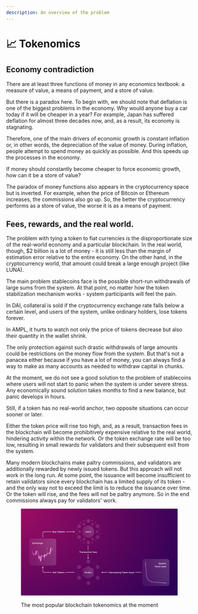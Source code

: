 ```yaml
---
description: An overview of the problem
---
```


# 📈 Tokenomics

## Economy contradiction

There are at least three functions of money in any economics textbook: a measure of value, a means of payment, and a store of value.

But there is a paradox here. To begin with, we should note that deflation is one of the biggest problems in the economy. Why would anyone buy a car today if it will be cheaper in a year? For example, Japan has suffered deflation for almost three decades now, and, as a result, its economy is stagnating.

Therefore, one of the main drivers of economic growth is constant inflation or, in other words, the depreciation of the value of money. During inflation, people attempt to spend money as quickly as possible. And this speeds up the processes in the economy.

If money should constantly become cheaper to force economic growth, how can it be a store of value?

The paradox of money functions also appears in the cryptocurrency space but is inverted. For example, when the price of Bitcoin or Ethereum increases, the commissions also go up. So, the better the cryptocurrency performs as a store of value, the worse it is as a means of payment.

## Fees, rewards, and the real world.

The problem with tying a token to fiat currencies is the disproportionate size of the real-world economy and a particular blockchain. In the real world, though, $2 billion is a lot of money - it is still less than the margin of estimation error relative to the entire economy. On the other hand, in the cryptocurrency world, that amount could break a large enough project (like LUNA).

The main problem stablecoins face is the possible short-run withdrawals of large sums from the system. At that point, no matter how the token stabilization mechanism works - system participants will feel the pain.

In DAI, collateral is sold if the cryptocurrency exchange rate falls below a certain level, and users of the system, unlike ordinary holders, lose tokens forever.

In AMPL, it hurts to watch not only the price of tokens decrease but also their quantity in the wallet shrink.

The only protection against such drastic withdrawals of large amounts could be restrictions on the money flow from the system. But that's not a panacea either because if you have a lot of money, you can always find a way to make as many accounts as needed to withdraw capital in chunks.

At the moment, we do not see a good solution to the problem of stablecoins where users will not start to panic when the system is under severe stress. Any economically sound solution takes months to find a new balance, but panic develops in hours.

Still, if a token has no real-world anchor, two opposite situations can occur sooner or later.

Either the token price will rise too high, and, as a result, transaction fees in the blockchain will become prohibitively expensive relative to the real world, hindering activity within the network. Or the token exchange rate will be too low, resulting in small rewards for validators and their subsequent exit from the system.&#x20;

Many modern blockchains make paltry commissions, and validators are additionally rewarded by newly issued tokens. But this approach will not work in the long run. At some point, the issuance will become insufficient to retain validators since every blockchain has a limited supply of its token - and the only way not to exceed the limit is to reduce the issuance over time. Or the token will rise, and the fees will not be paltry anymore. So in the end commissions always pay for validators' work.

<figure><img src="../../.gitbook/assets/Standart Tokenomics.jpg" alt=""><figcaption><p>The most popular blockchain tokenomics at the moment</p></figcaption></figure>
